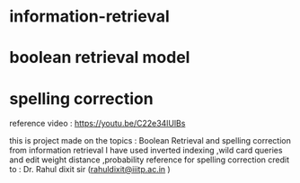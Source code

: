 # information-retrieval
# boolean retrieval model
# spelling correction
reference video : https://youtu.be/C22e34lUlBs

this is project made on the topics : Boolean Retrieval and spelling correction from information retrieval 
I have used inverted indexing ,wild card queries and edit weight distance ,probability reference for spelling correction
credit to : Dr. Rahul dixit sir (rahuldixit@iiitp.ac.in )

